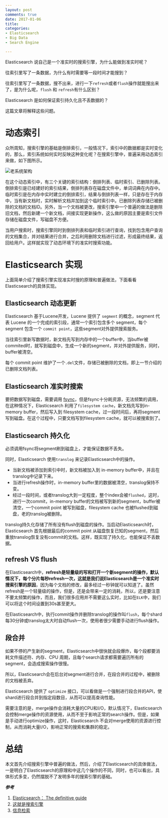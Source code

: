 ```yaml
---
layout: post
comments: true
date: 2017-01-06 
title: 
categories:  
- Elasticsearch
- Big Data
- Search Engine

---
```


Elasticsearch 说自己是一个准实时的搜索引擎，为什么能做到准实时呢？

往索引里写了一条数据，为什么有时需要等一段时间才能搜到？

往索引里写了一条数据，搜不出来，进行一下`refresh`或者`flush`操作就能搜出来了，是为什么呢，`flush` 和 `refresh`有什么区别？

Elasticsearch 是如何保证索引持久化且不丢数据的？

这篇文章将解释这些问题。

# 动态索引

众所周知，搜索引擎的基础是倒排索引，一般情况下，索引中的数据都是实时变化的，那么，索引系统如何实时反映这种变化呢？在搜索引擎中，普遍采用动态索引来做，如下图所示。

![老系统架构][1]

在这个动态索引中，有三个关键的索引结构：倒排列表、临时索引、已删除列表。倒排索引是已经建好的索引结果，倒排列表存在磁盘文件中，单词词典在内存中。临时索引是在内存中实时建立的倒排索引，结果与倒排列表一样，只是存在于内存中，当有新文档时，实时解析文档并加到这个临时索引中。已删除列表存储已被删除的文档的文档ID。另外，当一个文档被更改，搜索引擎中一个普遍的做法是删除旧文档，然后新建一个新文档，间接实现更新操作，这么做的原因主要是索引文件存储在磁盘文件，写磁盘不方便。

当用户搜索时，搜索引擎同时到倒排列表和临时索引进行查询，找到包含用户查询的文档集合，并对结果进行合并，之后利用删除文档进行过滤，形成最终结果，返回给用户。这样就实现了动态环境下的准实时搜索功能。

# Elasticsearch 实现
上面简单介绍了搜索引擎实现准实时搜的原理和普遍做法，下面看看Elasticsearch的具体实现。

## Elasticsearch 动态更新

Elasticsearch 基于Lucene开发，Lucene 提供了 `segment` 的概念，segment 代表 Lucene 的一个完成的索引段，通常一个索引包含多个 segment，每个segment 包含一个 `commit point`，这些segment对外提供搜索服务。

当往索引里新写数据时，新文档先写到内存中的一个buffer中，当buffer被commited时，就写到磁盘中，生成一个新的segment，并对外提供服务，同时，buffer被清空。

每个 commit point 维护了一个`.del`文件，存储已被删除的文档，即上一节介绍的已删除文档列表。

## Elasticsearch 准实时搜索

要把数据写到磁盘，需要调用 [fsync][2]，但是fsync十分耗资源，无法频繁的调用，在这种情况下，Elasticsearch 利用了`filesystem cache`，新文档先写到in-memory buffer，然后写入到 filesystem cache，过一段时间后，再将segment写到磁盘。在这个过程中，只要文档写到filesystem cache，就可以被搜索到了。

## Elasticsearch 持久化

必须调用fsync将segment刷到磁盘上，才能保证数据不丢失。

同时，Elasticsearch 使用`translog` 来记录Elasticsearch中的操作。

* 当新文档被添加到索引中时，新文档被加入到 in-memory buffer中，并且在translog中记录下来。
* 当进行refresh操作时，in-memory buffer里的数据被清空，translog保持不变。
* 经过一段时间，或者translog大到一定程度，整个index会被`flushed`，这时，进行一次commit，in-memory buffer的文档被写到新的segment，buffer被清空，一个commit point 被写到磁盘，filesystem cache 也被flushed到磁盘，老的translog被删除。

translog持久化存储了所有没有flush到磁盘的操作。当启动Elasticsearch时，Elasticsearch 首先根据最后的commit point 从磁盘恢复已知的segment，然后重放translog恢复没有commit的文档。这样，既实现了持久化，也能保证不丢数据。

## refresh VS flush

在Elasticsearch中，**refresh是轻量级的写和打开一个新segment的操作，默认情况下，每个分片每秒refresh一次，这就是我们说Elasticsearch是一个准实时搜索引擎的原因**，因为每个文档的修改，最多经过一秒钟就可以知道了。虽然refresh是一个轻量级的操作，但是，还是会带来一定的消耗，所以，还是要注意不要太频繁的操作，而且，我们很多应用并不需要这么实时，比如在`ELK`中，我们可以将这个时间设置到30s甚至更大。

在Elasticsearch中，执行commit操作并删除translog的操作叫`flush`，每个shard每30分钟或translog太大时自动flush一次，使用者很少需要手动进行flush操作。

## 段合并

如果不停的产生新的segment，Elasticsearch中很快就会段爆炸，每个段都要消耗文件描述符、内存、CPU 周期，且每个search请求都需要遍历所有的segment，会造成搜索操作很慢。

所以，Elasticsearch会在后台对segment进行合并，在段合并的过程中，被删除的文档被丢弃。

Elasticsearch 提供了 `optimize` 接口，可以看做是一个强制进行段合并的API，使shard进行段合并到指定段数目，从而可以提高查询性能。

需要注意的是，merge操作会消耗大量的CPU和I/O，默认情况下，Elasticsearch 会控制merge操作的资源使用，从而不至于影响正常的search操作。但是，如果是手动进行optimize操作，这时，Elasticsearch 不会对merge使用的资源进行控制，从而消耗大量I/O，影响正常的搜索和集群的稳定。

# 总结

本文首先介绍搜索引擎中普遍的做法，然后，介绍了Elasticsearch的具体做法，一是明白了Elasticsearch的原理和中这几个操作的不同，同时，也可以看出，具体形式多变，仍然摆脱不了发明多年的搜索引擎的基础。



***参考***

1. [Elasticsearch： The definitive guide][3]
2. [这就是搜索引擎][4]
3. [信息检索][5]

[1]: http://blog2017.qiniudn.com/dynamic_index.jpg	"dynamic index"

[2]: https://en.wikipedia.org/wiki/Fsync	"fsync"
[3]: https://www.elastic.co/guide/en/elasticsearch/guide/current/index.html	"es definitive guide"
[4]: https://book.douban.com/subject/7006719/	"this is search engine"
[5]: https://book.douban.com/subject/7154449/	"information retrieval"